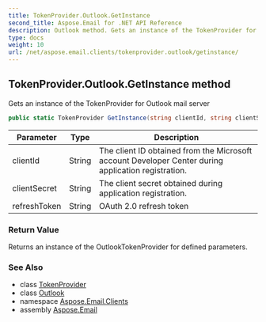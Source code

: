```yaml
---
title: TokenProvider.Outlook.GetInstance
second_title: Aspose.Email for .NET API Reference
description: Outlook method. Gets an instance of the TokenProvider for Outlook mail server
type: docs
weight: 10
url: /net/aspose.email.clients/tokenprovider.outlook/getinstance/
---
```

## TokenProvider.Outlook.GetInstance method

Gets an instance of the TokenProvider for Outlook mail server

```csharp
public static TokenProvider GetInstance(string clientId, string clientSecret, string refreshToken)
```

| Parameter | Type | Description |
| --- | --- | --- |
| clientId | String | The client ID obtained from the Microsoft account Developer Center during application registration. |
| clientSecret | String | The client secret obtained during application registration. |
| refreshToken | String | OAuth 2.0 refresh token |

### Return Value

Returns an instance of the OutlookTokenProvider for defined parameters.

### See Also

* class [TokenProvider](../../tokenprovider/)
* class [Outlook](../)
* namespace [Aspose.Email.Clients](../../tokenprovider.outlook/)
* assembly [Aspose.Email](../../../)



